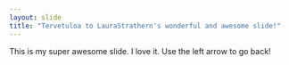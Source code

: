 ```yaml
---
layout: slide
title: "Tervetuloa to LauraStrathern's wonderful and awesome slide!"
---
```

This is my super awesome slide. I love it.
Use the left arrow to go back!
